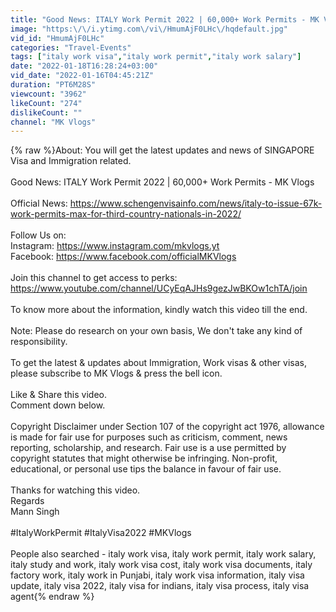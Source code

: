 ```yaml
---
title: "Good News: ITALY Work Permit 2022 | 60,000+ Work Permits - MK Vlogs"
image: "https:\/\/i.ytimg.com\/vi\/HmumAjF0LHc\/hqdefault.jpg"
vid_id: "HmumAjF0LHc"
categories: "Travel-Events"
tags: ["italy work visa","italy work permit","italy work salary"]
date: "2022-01-18T16:28:24+03:00"
vid_date: "2022-01-16T04:45:21Z"
duration: "PT6M28S"
viewcount: "3962"
likeCount: "274"
dislikeCount: ""
channel: "MK Vlogs"
---
```

{% raw %}About: You will get the latest updates and news of SINGAPORE Visa and Immigration related.<br /><br />Good News: ITALY Work Permit 2022 | 60,000+ Work Permits - MK Vlogs<br /><br />Official News: <a rel="nofollow" target="blank" href="https://www.schengenvisainfo.com/news/italy-to-issue-67k-work-permits-max-for-third-country-nationals-in-2022/">https://www.schengenvisainfo.com/news/italy-to-issue-67k-work-permits-max-for-third-country-nationals-in-2022/</a><br /><br />Follow Us on:<br />Instagram: <a rel="nofollow" target="blank" href="https://www.instagram.com/mkvlogs.yt">https://www.instagram.com/mkvlogs.yt</a><br />Facebook: <a rel="nofollow" target="blank" href="https://www.facebook.com/officialMKVlogs">https://www.facebook.com/officialMKVlogs</a><br /><br />Join this channel to get access to perks:<br /><a rel="nofollow" target="blank" href="https://www.youtube.com/channel/UCyEqAJHs9gezJwBKOw1chTA/join">https://www.youtube.com/channel/UCyEqAJHs9gezJwBKOw1chTA/join</a><br /><br />To know more about the information, kindly watch this video till the end.<br /><br />Note: Please do research on your own basis, We don't take any kind of responsibility.<br /><br />To get the latest &amp; updates about Immigration, Work visas &amp; other visas, please subscribe to MK Vlogs &amp; press the bell icon.<br /><br />Like &amp; Share this video.<br />Comment down below.<br /><br />Copyright Disclaimer under Section 107 of the copyright act 1976, allowance is made for fair use for purposes such as criticism, comment, news reporting, scholarship, and research. Fair use is a use permitted by copyright statutes that might otherwise be infringing. Non-profit, educational, or personal use tips the balance in favour of fair use.<br /><br />Thanks for watching this video.<br />Regards<br />Mann Singh<br /><br />#ItalyWorkPermit #ItalyVisa2022 #MKVlogs<br /><br />People also searched - italy work visa, italy work permit, italy work salary,<br />italy study and work, italy work visa cost, italy work visa documents, italy factory work, italy work in Punjabi, italy work visa information, italy visa update, italy visa 2022, italy visa for indians, italy visa process, italy visa agent{% endraw %}
